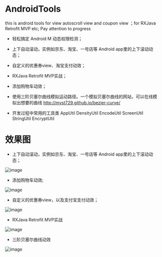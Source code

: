 # AndroidTools
this is android tools for view  autoscroll view and coupon view ；for  RXJava Retrofit MVP etc;
Pay attention to progress 

* 轻松搞定 Android M 动态权限检测；

* 上下自动滚动，实例如京东、淘宝、一号店等 Android app里的上下滚动动态；

* 自定义的优惠券view、淘宝支付动效；

* RXJava Retrofit MVP实战；

* 添加购物车动效；

* 使用三阶贝塞尔曲线模拟运动路径。一个模拟贝塞尔曲线的网站，可以在线模拟出想要的曲线 http://myst729.github.io/bezier-curve/

* 开发过程中常用的工具类 AppUtil  DensityUtil EncodeUtil ScreenUtil StringUtil EncryptUtil



#  效果图


* 上下自动滚动，实例如京东、淘宝、一号店等 Android app里的上下滚动动态；

![image](https://github.com/GJson/AndroidTools/blob/master/gif/three.gif)    





* 添加购物车动效;

![image](https://github.com/GJson/AndroidTools/blob/master/gif/four.gif) 





* 自定义的优惠券view，以及支付宝支付动效；

![image](https://github.com/GJson/AndroidTools/blob/master/gif/one.gif)    
 




* RXJava Retrofit MVP实战

![image](https://github.com/GJson/AndroidTools/blob/master/gif/two.gif)   





* 三阶贝塞尔曲线动效

![image](https://github.com/GJson/AndroidTools/blob/master/gif/five.gif)   




   
